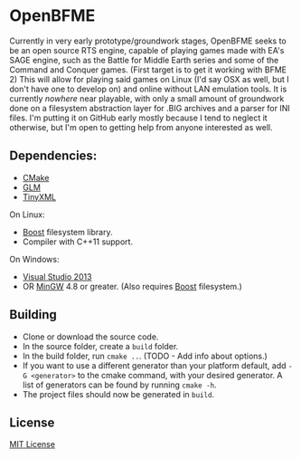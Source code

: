 OpenBFME
=========
Currently in very early prototype/groundwork stages, OpenBFME seeks to be an open source RTS engine, capable of playing games made with EA's SAGE engine, such as the Battle for Middle Earth series and some of the Command and Conquer games. (First target is to get it working with BFME 2) This will allow for playing said games on Linux (I'd say OSX as well, but I don't have one to develop on) and online without LAN emulation tools.
It is currently *nowhere* near playable, with only a small amount of groundwork done on a filesystem abstraction layer for .BIG archives and a parser for INI files. I'm putting it on GitHub early mostly because I tend to neglect it otherwise, but I'm open to getting help from anyone interested as well.

Dependencies:
-------------
* [CMake]
* [GLM]
* [TinyXML]

On Linux:
* [Boost] filesystem library.
* Compiler with C++11 support.

On Windows:
* [Visual Studio 2013]
* OR [MinGW] 4.8 or greater. (Also requires [Boost] filesystem.)

Building
--------
* Clone or download the source code.
* In the source folder, create a `build` folder.
* In the build folder, run `cmake ..`. (TODO - Add info about options.)
* If you want to use a different generator than your platform default, add `-G <generator>` to the cmake command, with your desired generator. A list of generators can be found by running `cmake -h`.
* The project files should now be generated in `build`.

License
-------
[MIT License]


[CMake]:http://www.cmake.org
[GLM]:http://glm.g-truc.net/
[TinyXml]:http://www.grinninglizard.com/tinyxml/
[Boost]:http://boost.org
[Visual Studio 2013]:http://www.visualstudio.com/
[MinGW]:http://www.mingw.org/
[MIT License]:LICENSE

